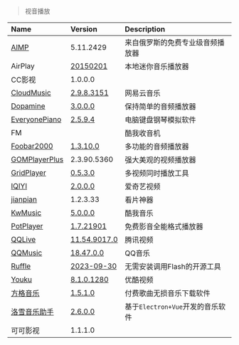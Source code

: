 > 视音播放

| Name            | Version                 | Description                      |
| :-------------- | :---------------------- | :------------------------------- |
| [AIMP]          | 5.11.2429               | 来自俄罗斯的免费专业级音频播放器 |
| AirPlay         | [20150201][AP-Down]     | 本地迷你音乐播放器               |
| CC影视          | 1.0.0.0                 |                                  |
| [CloudMusic]    | [2.9.8.3151][CM-Down]   | 网易云音乐                       |
| [Dopamine]      | [3.0.0.0][D-Down]       | 保持简单的音频播放器             |
| [EveryonePiano] | [2.5.9.4][EP-Down]      | 电脑键盘钢琴模拟软件             |
| FM              |                         | 酷我收音机                       |
| [Foobar2000]    | [1.3.10.0][FB-Down]     | 多功能的音频播放器               |
| [GOMPlayerPlus] | 2.3.90.5360             | 强大美观的视频播放器             |
| [GridPlayer]    | [0.5.3.0][GP-Down]      | 多视频同时播放工具               |
| [IQIYI]         | [2.0.0.0][IQY-Down]     | 爱奇艺视频                       |
| [jianpian]      | 1.2.3.33                | 看片神器                         |
| [KwMusic]       | [5.0.0.0][KW-Down]      | 酷我音乐                         |
| [PotPlayer]     | [1.7.21901][PP-Down]    | 免费影音全能格式播放器           |
| [QQLive]        | [11.54.9017.0][QL-Down] | 腾讯视频                         |
| [QQMusic]       | [18.47.0.0][QM-Down]    | QQ音乐                           |
| [Ruffle]        | [2023-09-30][R-Down]    | 无需安装调用Flash的开源工具      |
| [Youku]         | [8.1.0.1280][YK-Down]   | 优酷视频                         |
| [方格音乐]      | [1.5.1.0][FG-Down]      | 付费歌曲无损音乐下载软件         |
| [洛雪音乐助手]  | [2.6.0.0][LX-Down]      | 基于`Electron+Vue`开发的音乐软件 |
| 可可影视        | 1.1.1.0                 |                                  |

[AIMP]: https://www.aimp.ru/ '跳转主页'
[AP-Down]: https://www.lanzouj.com/i7cgneh '跳转下载页'
[CloudMusic]: https://music.163.com/ '跳转主页'
[CM-Down]: https://music.163.com/#/download '跳转下载页'
[Dopamine]: https://digimezzo.github.io/site/ '跳转主页'
[D-Down]: https://github.com/digimezzo/dopamine/releases '跳转下载页'
[EveryonePiano]: https://www.everyonepiano.cn/ '跳转主页'
[EP-Down]: https://www.everyonepiano.cn/Soft-1.html '跳转主页'
[Foobar2000]: https://www.foobar2000.org/ '跳转主页'
[FB-Down]: https://www.foobar2000.org/download '跳转下载页'
[GOMPlayerPlus]: https://www.gomlab.com/gomplayerplus-media-player/ '跳转主页'
[GridPlayer]: https://github.com/vzhd1701/gridplayer '跳转主页'
[GP-Down]: https://github.com/vzhd1701/gridplayer/releases '跳转下载页'
[IQIYI]: https://www.iqiyi.com/ '跳转主页'
[IQY-Down]: https://www.iqiyi.com/appstore.html '跳转下载页'
[jianpian]: https://www.jianpian9.com/ '跳转主页'
[KwMusic]: https://kuwo.cn/ '跳转主页'
[KW-Down]: https://kuwo.cn/down '跳转下载页'
[PotPlayer]: http://www.potplayercn.com/ '跳转主页'
[PP-Down]: http://www.potplayercn.com/download '跳转下载页'
[QQLive]: https://v.qq.com/ '跳转主页'
[QL-Down]: https://v.qq.com/download.html '跳转下载页'
[QQMusic]: https://y.qq.com/ '跳转主页'
[QM-Down]: https://y.qq.com/download/index.html '跳转下载页'
[Ruffle]: https://ruffle.rs/ '跳转主页'
[R-Down]: https://github.com/ruffle-rs/ruffle/releases/ '跳转下载页'
[YK-Down]: https://www.youku.com/ '跳转主页'
[Youku]: https://youku.com/product/index '跳转下载页'
[方格音乐]: http://fonger.top/ '跳转主页'
[FG-Down]: https://wwo.lanzoue.com/b0foblrxc '跳转下载页，密码：dcsr'
[洛雪音乐助手]: https://github.com/lyswhut/lx-music-desktop '跳转主页'
[LX-Down]: https://lxmusic.toside.cn/download '跳转下载页'
